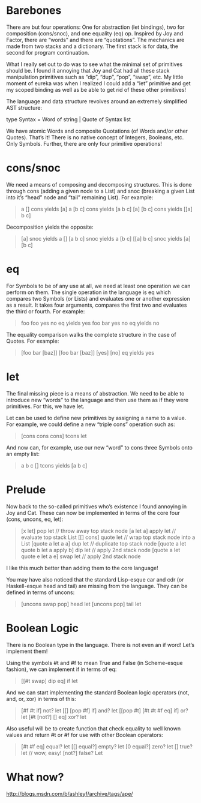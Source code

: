 # Barebones #

There are but four operations: One for abstraction (let bindings), two for composition (cons/snoc), and one equality (eq) op. Inspired by Joy and Factor, there are “words” and there are “quotations”. The mechanics are made from two stacks and a dictionary. The first stack is for data, the second for program continuation.

What I really set out to do was to see what the minimal set of primitives should be. I found it annoying that Joy and Cat had all these stack manipulation primitives such as “dip”, “dup”, “pop”, “swap”, etc. My little moment of eureka was when I realized I could add a “let” primitive and get my scoped binding as well as be able to get rid of these other primitives!

The language and data structure revolves around an extremely simplified AST structure:

type Syntax = Word of string | Quote of Syntax list

We have atomic Words and composite Quotations (of Words and/or other Quotes). That’s it! There is no native concept of Integers, Booleans, etc.  Only Symbols. Further, there are only four primitive operations!

# cons/snoc #

We need a means of composing and decomposing structures. This is done through cons (adding a given node to a List) and snoc (breaking a given List into it’s “head” node and “tail” remaining List). For example:

> a []      cons yields [a]
> a [b c]   cons yields [a b c]
> [a] [b c] cons yields [[a] b c]

Decomposition yields the opposite:

> [a]       snoc yields a []
> [a b c]   snoc yields a [b c]
> [[a] b c] snoc yields [a] [b c]

# eq #

For Symbols to be of any use at all, we need at least one operation we can perform on them. The single operation in the language is eq which compares two Symbols (or Lists) and evaluates one or another expression as a result. It takes four arguments, compares the first two and evaluates the third or fourth. For example:

> foo foo yes no eq yields yes
> foo bar yes no eq yields no

The equality comparison walks the complete structure in the case of Quotes. For example:

> [foo bar [baz]] [foo bar [baz]] [yes] [no] eq yields yes

# let #

The final missing piece is a means of abstraction. We need to be able to introduce new “words” to the language and then use them as if they were primitives. For this, we have let.

Let can be used to define new primitives by assigning a name to a value. For example, we could define a new “triple cons” operation such as:

> [cons cons cons] tcons let

And now can, for example, use our new “word” to cons three Symbols onto an empty list:

> a b c [] tcons yields [a b c]

# Prelude #

Now back to the so-called primitives who’s existence I found annoying in Joy and Cat. These can now be implemented in terms of the core four (cons, uncons, eq, let):

> [x let]                             pop   let // throw away top stack node
> [a let a]                           apply let // evaluate top stack List
> [[] cons]                           quote let // wrap top stack node into a List
> [quote a let a a]                   dup   let // duplicate top stack node
> [quote a let quote b let a apply b] dip   let // apply 2nd stack node
> [quote a let quote e let a e]       swap  let // apply 2nd stack node

I like this much better than adding them to the core language!

You may have also noticed that the standard Lisp-esque car and cdr (or Haskell-esque head and tail) are missing from the language. They can be defined in terms of uncons:

> [uncons swap pop] head let
> [uncons pop]      tail let

# Boolean Logic #

There is no Boolean type in the language. There is not even an if word! Let’s implement them!

Using the symbols #t and #f to mean True and False (in Scheme-esque fashion), we can implement if in terms of eq:

> [[#t swap] dip eq] if let

And we can start implementing the standard Boolean logic operators (not, and, or, xor) in terms of this:

> [#f #t if]                  not? let
> [[] [pop #f] if]            and? let
> [[pop #t] [#t #t #f eq] if] or?  let
> [#t [not?] [] eq]           xor? let

Also useful will be to create function that check equality to well known values and return #t or #f for use with other Boolean operators:

> [#t #f eq]  equal? let
> [[] equal?] empty? let
> [0 equal?]  zero?  let
> []          true?  let // wow, easy!
> [not?]      false? Let

# What now? #

http://blogs.msdn.com/b/ashleyf/archive/tags/ape/
